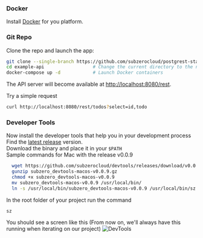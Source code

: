 ### Docker
Install [Docker](https://www.docker.com/community-edition) for you platform.

### Git Repo
Clone the repo and launch the app:

```bash
git clone --single-branch https://github.com/subzerocloud/postgrest-starter-kit example-api
cd example-api                  # Change the current directory to the newly created one
docker-compose up -d            # Launch Docker containers
```

The API server will become available at [http://localhost:8080/rest](http://localhost:8080/rest).

Try a simple request

```bash
curl http://localhost:8080/rest/todos?select=id,todo
```

### Developer Tools
Now install the developer tools that help you in your development process
Find the [latest release](https://github.com/subzerocloud/devtools/releases/) version.<br />
Download the binary and place it in your `$PATH`<br />
Sample commands for Mac with the release v0.0.9
```bash
  wget https://github.com/subzerocloud/devtools/releases/download/v0.0.9/subzero_devtools-macos-v0.0.9.gz
  gunzip subzero_devtools-macos-v0.0.9.gz
  chmod +x subzero_devtools-macos-v0.0.9
  mv subzero_devtools-macos-v0.0.9 /usr/local/bin/
  ln -s /usr/local/bin/subzero_devtools-macos-v0.0.9 /usr/local/bin/sz
```

In the root folder of your project run the command
```
sz
```

You should see a screen like this (From now on, we'll always have this running when iterating on our project)
![DevTools](https://github.com/subzerocloud/devtools/blob/master/screenshot.png?raw=true "DevTools")

